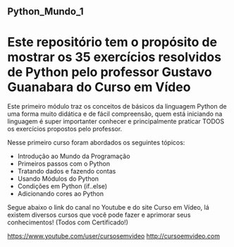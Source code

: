 ## Python_Mundo_1

# Este repositório tem o propósito de mostrar os 35 exercícios resolvidos de Python pelo professor Gustavo Guanabara do Curso em Vídeo

Este primeiro módulo traz os conceitos de básicos da linguagem Python de uma forma muito didática e de fácil compreensão, quem está iniciando na linguagem é super importanter 
conhecer e principalmente praticar TODOS os exercícios propostos pelo professor.

Nesse primeiro curso foram abordados os seguintes tópicos:

- Introdução ao Mundo da Programação
- Primeiros passos com o Python
- Tratando dados e fazendo contas
- Usando Módulos do Python
- Condições em Python (if..else)
- Adicionando cores ao Python

Segue abaixo o link do canal no Youtube e do site Curso em Vídeo, lá existem diversos cursos que você pode fazer e aprimorar seus conhecimentos! (Todos com Certificado!)

https://www.youtube.com/user/cursosemvideo
http://cursoemvideo.com
